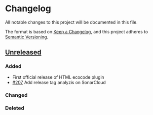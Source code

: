 # Changelog

All notable changes to this project will be documented in this file.

The format is based on [Keep a Changelog](https://keepachangelog.com/en/1.0.0/),
and this project adheres to [Semantic Versioning](https://semver.org/spec/v2.0.0.html).

## [Unreleased]

### Added

- First official release of HTML ecocode plugin
- [#207](https://github.com/green-code-initiative/creedengo-rules-specifications/issues/207) Add release tag analyzis on SonarCloud

### Changed

### Deleted

[unreleased]: https://github.com/green-code-initiative/ecoCode/compare/v1.2.1...HEAD

[0.0.1]: https://github.com/green-code-initiative/ecoCode/releases/tag/v0.0.1
